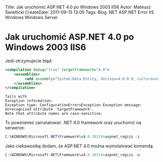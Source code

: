 Title: Jak uruchomić ASP.NET 4.0 po Windows 2003 IIS6
Autor: Mateusz Świetlicki
CreateDate: 2011-09-15 13:05
Tags: 	Blog
		.NET
		ASP.NET
		Error
		IIS
		Windows
		Windows Server

Jak uruchomić ASP.NET 4.0 po Windows 2003 IIS6
===========

Jeśli otrzymujecie błąd:

```xml
<compilation debug="true" targetframework="4.0">     
    <assemblies>      
         <add assembly="System.Data.Entity, Version=4.0.0.0, Culture=neutral, PublicKeyToken=b77a5c561934e089"></add>
	</assemblies>      
</compilation>
```
``` 
fails with
Exception information:  
Exception type: ConfigurationErrorsException Exception message:
Unrecognized attribute 'targetFramework'. 
Note that attribute names are case-sensitive.
```

To powinieneś zainstalować .NET 4.0 framework oraz uruchomić na serwerze:

```powershell
C:\WINDOWS\Microsoft.NET\Framework\v4.0.30319>aspnet_regiis -i
```

Jako ciekawostkę dodam, że ASP.NET 4.0 można wyinstalować komendą:

```powershell
C:\WINDOWS\Microsoft.NET\Framework\v4.0.30319>aspnet_regiis -u
```
